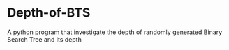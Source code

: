 # Depth-of-BTS
A python program that investigate the depth of randomly generated Binary Search Tree and its depth

